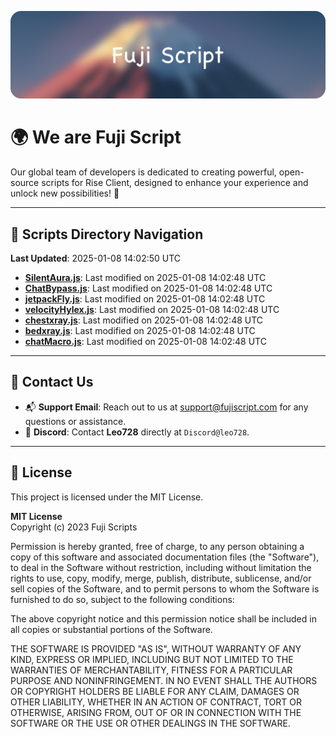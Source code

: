 ![Banner](.github/b.webp)

# 🌍 **We are Fuji Script**

Our global team of developers is dedicated to creating powerful, open-source scripts for Rise Client, designed to enhance your experience and unlock new possibilities! 🌟

---
<!-- SCRIPTS_NAVIGATION_START -->
## 📂 **Scripts Directory Navigation**

**Last Updated**: 2025-01-08 14:02:50 UTC

- **[SilentAura.js](scripts/SilentAura.js)**: Last modified on 2025-01-08 14:02:48 UTC
- **[ChatBypass.js](scripts/ChatBypass.js)**: Last modified on 2025-01-08 14:02:48 UTC
- **[jetpackFly.js](scripts/jetpackFly.js)**: Last modified on 2025-01-08 14:02:48 UTC
- **[velocityHylex.js](scripts/velocityHylex.js)**: Last modified on 2025-01-08 14:02:48 UTC
- **[chestxray.js](scripts/chestxray.js)**: Last modified on 2025-01-08 14:02:48 UTC
- **[bedxray.js](scripts/bedxray.js)**: Last modified on 2025-01-08 14:02:48 UTC
- **[chatMacro.js](scripts/chatMacro.js)**: Last modified on 2025-01-08 14:02:48 UTC

<!-- SCRIPTS_NAVIGATION_END -->

---

## 💬 **Contact Us**  
- 📬 **Support Email**: Reach out to us at [support@fujiscript.com](mailto:support@fujiscript.com) for any questions or assistance.  
- 💬 **Discord**: Contact **Leo728** directly at `Discord@leo728`.

---

## 📜 **License**

This project is licensed under the MIT License.  

**MIT License**  
Copyright (c) 2023 Fuji Scripts  

Permission is hereby granted, free of charge, to any person obtaining a copy of this software and associated documentation files (the "Software"), to deal in the Software without restriction, including without limitation the rights to use, copy, modify, merge, publish, distribute, sublicense, and/or sell copies of the Software, and to permit persons to whom the Software is furnished to do so, subject to the following conditions:  

The above copyright notice and this permission notice shall be included in all copies or substantial portions of the Software.  

THE SOFTWARE IS PROVIDED "AS IS", WITHOUT WARRANTY OF ANY KIND, EXPRESS OR IMPLIED, INCLUDING BUT NOT LIMITED TO THE WARRANTIES OF MERCHANTABILITY, FITNESS FOR A PARTICULAR PURPOSE AND NONINFRINGEMENT. IN NO EVENT SHALL THE AUTHORS OR COPYRIGHT HOLDERS BE LIABLE FOR ANY CLAIM, DAMAGES OR OTHER LIABILITY, WHETHER IN AN ACTION OF CONTRACT, TORT OR OTHERWISE, ARISING FROM, OUT OF OR IN CONNECTION WITH THE SOFTWARE OR THE USE OR OTHER DEALINGS IN THE SOFTWARE.  
